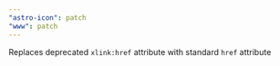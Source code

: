 ```yaml
---
"astro-icon": patch
"www": patch
---
```


Replaces deprecated `xlink:href` attribute with standard `href` attribute
